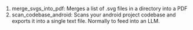 1. merge_svgs_into_pdf: Merges a list of .svg files in a directory into a PDF
2. scan_codebase_android: Scans your android project codebase and exports it into a single text file. Normally to feed into an LLM.